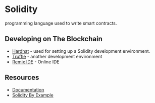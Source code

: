 # Solidity 

programming language used to write smart contracts.

## Developing on The Blockchain
- [Hardhat](https://hardhat.org/) - used for setting up a Solidity development environment.
- [Truffle](https://www.trufflesuite.com/) - another development environment
- [Remix IDE](https://remix.ethereum.org/) - Online IDE

## Resources
- [Documentation](https://docs.soliditylang.org/en/v0.8.7/)
- [Solidity By Example](https://docs.soliditylang.org/en/v0.8.7/solidity-by-example.html)